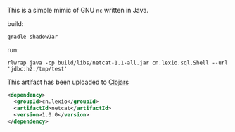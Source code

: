 This is a simple mimic of GNU `nc` written in Java.

build:
```shell script
gradle shadowJar
```

run:
```shell script
rlwrap java -cp build/libs/netcat-1.1-all.jar cn.lexio.sql.Shell --url 'jdbc:h2:/tmp/test'
```

This artifact has been uploaded to [Clojars](https://repo.clojars.org/cn/lexio/netcat/)
```xml
<dependency>
  <groupId>cn.lexio</groupId>
  <artifactId>netcat</artifactId>
  <version>1.0.0</version>
</dependency>
```